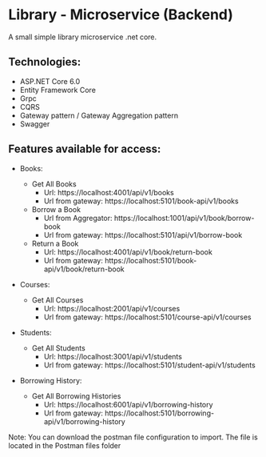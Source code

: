 # Library - Microservice (Backend)

A small simple library microservice .net core.

## Technologies:

- ASP.NET Core 6.0
- Entity Framework Core
- Grpc
- CQRS
- Gateway pattern / Gateway Aggregation pattern
- Swagger

## Features available for access:
- Books:
    - Get All Books
        - Url: https://localhost:4001/api/v1/books
        - Url from gateway: https://localhost:5101/book-api/v1/books
    - Borrow a Book
        - Url from Aggregator: https://localhost:1001/api/v1/book/borrow-book
        - Url from gateway: https://localhost:5101/api/v1/borrow-book
    - Return a Book
        - Url: https://localhost:4001/api/v1/book/return-book
        - Url from gateway: https://localhost:5101/book-api/v1/book/return-book

- Courses:
    - Get All Courses
        - Url: https://localhost:2001/api/v1/courses
        - Url from gateway: https://localhost:5101/course-api/v1/courses

- Students:
    - Get All Students
        - Url: https://localhost:3001/api/v1/students
        - Url from gateway: https://localhost:5101/student-api/v1/students

- Borrowing History:
    - Get All Borrowing Histories
        - Url: https://localhost:6001/api/v1/borrowing-history
        - Url from gateway: https://localhost:5101/borrowing-api/v1/borrowing-history

Note: You can download the postman file configuration to import. The file is located in the Postman files folder
